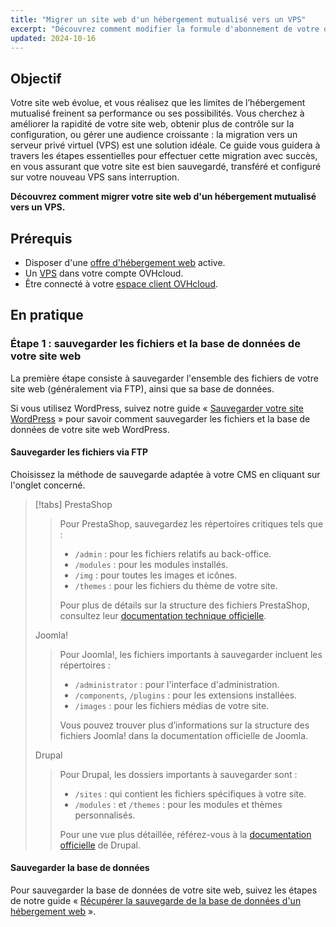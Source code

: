 ```yaml
---
title: "Migrer un site web d'un hébergement mutualisé vers un VPS"
excerpt: "Découvrez comment modifier la formule d'abonnement de votre offre d'hébergement web OVHcloud"
updated: 2024-10-16
---
```


## Objectif

Votre site web évolue, et vous réalisez que les limites de l’hébergement mutualisé freinent sa performance ou ses possibilités. Vous cherchez à améliorer la rapidité de votre site web, obtenir plus de contrôle sur la configuration, ou gérer une audience croissante : la migration vers un serveur privé virtuel (VPS) est une solution idéale.
Ce guide vous guidera à travers les étapes essentielles pour effectuer cette migration avec succès, en vous assurant que votre site est bien sauvegardé, transféré et configuré sur votre nouveau VPS sans interruption.

**Découvrez comment migrer votre site web d'un hébergement mutualisé vers un VPS.**

## Prérequis

- Disposer d'une [offre d'hébergement web](/links/web/hosting) active.
- Un [VPS](/links/bare-metal/vps) dans votre compte OVHcloud.
- Être connecté à votre [espace client OVHcloud](/links/manager).

## En pratique

### Étape 1 : sauvegarder les fichiers et la base de données de votre site web

La première étape consiste à sauvegarder l'ensemble des fichiers de votre site web (généralement via FTP), ainsi que sa base de données.

Si vous utilisez WordPress, suivez notre guide « [Sauvegarder votre site WordPress](/pages/web_cloud/web_hosting/how_to_backup_your_wordpress) » pour savoir comment sauvegarder les fichiers et la base de données de votre site web WordPress.

#### Sauvegarder les fichiers via FTP

Choisissez la méthode de sauvegarde adaptée à votre CMS en cliquant sur l'onglet concerné.

> [!tabs]
> PrestaShop
>>
>> Pour PrestaShop, sauvegardez les répertoires critiques tels que :
>> 
>> - `/admin` : pour les fichiers relatifs au back-office.
>> - `/modules` : pour les modules installés.
>> - `/img` : pour toutes les images et icônes.
>> - `/themes` : pour les fichiers du thème de votre site.
>>
>> Pour plus de détails sur la structure des fichiers PrestaShop, consultez leur [documentation technique officielle](https://docs.prestashop-project.org/welcome).
>>
> Joomla!
>>
>> Pour Joomla!, les fichiers importants à sauvegarder incluent les répertoires :
>>
>> - `/administrator` : pour l'interface d'administration.
>> - `/components`, `/plugins` : pour les extensions installées.
>> - `/images` : pour les fichiers médias de votre site.
>>
>> Vous pouvez trouver plus d’informations sur la structure des fichiers Joomla! dans la documentation officielle de Joomla.
>>
> Drupal
>>
>> Pour Drupal, les dossiers importants à sauvegarder sont :
>>
>> - `/sites` : qui contient les fichiers spécifiques à votre site.
>> - `/modules` : et `/themes` : pour les modules et thèmes personnalisés.
>>
>> Pour une vue plus détaillée, référez-vous à la [documentation officielle](https://www.drupal.org/docs) de Drupal.

#### Sauvegarder la base de données

Pour sauvegarder la base de données de votre site web, suivez les étapes de notre guide « [Récupérer la sauvegarde de la base de données d'un hébergement web](/pages/web_cloud/web_hosting/sql_database_export) ».


